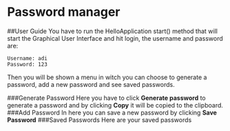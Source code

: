 # Password manager
##User Guide
You have to run the HelloApplication start() method that will start the Graphical User Interface
and hit login, the username and password are:

    Username: adi
    Password: 123
Then you will be shown a menu in witch you can choose to generate a password, add a new password and see saved passwords.  

###Generate Password
Here you have to click **Generate password** to generate a password and by clicking **Copy** it will be copied to the clipboard.  
###Add Password
In here you can save a new password by clicking **Save Password**
###Saved Passwords
Here are your saved passwords